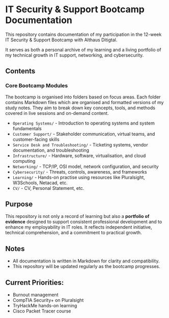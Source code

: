 # IT Security & Support Bootcamp Documentation

This repository contains documentation of my participation in the 12-week IT Security & Support Bootcamp with Althaus Ditigtal.

It serves as both a personal archive of my learning and a living portfolio of my technical growth in IT support, networking, and cybersecurity.

## Contents

### Core Bootcamp Modules

The bootcamp is organised into folders based on focus areas. Each folder contains Markdown files which are organised and formatted versions of my study notes. They aim to break down key concepts, tools, and methods covered in live sessions and on-demand content.

- `Operating Systems/` - Introduction to operating systems and system fundamentals  
- `Customer Support/` - Stakeholder communication, virtual teams, and customer-facing skills  
- `Service Desk and Troubleshooting/` - Ticketing systems, vendor documentation, and troubleshooting  
- `Infrastructure/` - Hardware, software, virtualisation, and cloud computing  
- `Networking/` - TCP/IP, OSI model, network configuration, and security  
- `Cybersecurity/` - Threats, controls, awareness, and frameworks
- `Learning/` - Hands-on practise using resources like Pluralsight, W3Schools, Netacad, etc.
- `CV/` - CV, Personal Statement, etc.


## Purpose

This repository is not only a record of learning but also a **portfolio of evidence** designed to support consistent professional development and to enhance my employability in IT roles. It reflects independent initiative, technical comprehension, and a commitment to practical growth.


## Notes

- All documentation is written in Markdown for clarity and compatibility.
- This repository will be updated regularly as the bootcamp progresses.


## Current Priorities:
- Burnout management
- CompTIA Security+ on Pluralsight
- TryHackMe hands-on learning
- Cisco Packet Tracer course
